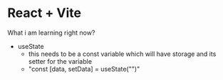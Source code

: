 # React + Vite

What i am learning right now?

- useState
  - this needs to be a const variable which will have storage and its setter for the variable
  - "const [data, setData] = useState("")"
